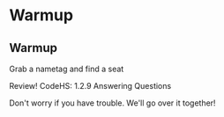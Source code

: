 
# Warmup

## Warmup
Grab a nametag and find a seat

Review! 
CodeHS: 1.2.9 Answering Questions

Don't worry if you have trouble. We'll go over it together!

